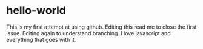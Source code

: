 # hello-world
This is my first attempt at using github. Editing this read me to close the first issue.
Editing again to understand branching. I love javascript and everything that goes with it.
